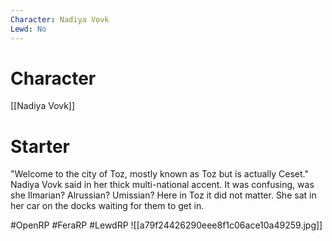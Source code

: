 ```yaml
---
Character: Nadiya Vovk
Lewd: No
---
```

# Character
[[Nadiya Vovk]]

# Starter
"Welcome to the city of Toz, mostly known as Toz but is actually Ceset." Nadiya Vovk said in her thick multi-national accent. It was confusing, was she Ilmarian? Alrussian? Umissian? Here in Toz it did not matter. She sat in her car on the docks waiting for them to get in.

#OpenRP #FeraRP #LewdRP
![[a79f24426290eee8f1c06ace10a49259.jpg]]